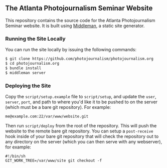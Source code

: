 ## The Atlanta Photojournalism Seminar Website

This repository contains the source code for the Atlanta Photojournalism Seminar website. It is built using [Middleman](http://middlemanapp.com), a static site generator.

### Running the Site Locally

You can run the site locally by issuing the following commands:

```bash
$ git clone https://github.com/photojournalism/photojournalism.org
$ cd photojournalism.org
$ bundle install
$ middleman server
```

### Deploying the Site

Copy the `script/setup.example` file to `script/setup`, and update the `user`, `server`, `port`, and path to where you'd like it to be pushed to on the server (which must be a bare git repository). For example:

```
me@example.com:22/var/www/website.git
```

Then run `script/deploy` from the root of the repository. This will push the website to the remote bare git repository. You can setup a `post-receive` hook inside of your bare git repository that will check the repository out to any directory on the server (which you can then serve with any webserver), for example:

```
#!/bin/sh
GIT_WORK_TREE=/var/www/site git checkout -f
```